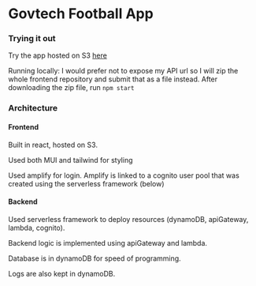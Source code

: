 # Govtech Football App

### Trying it out
Try the app hosted on S3 [here](http://govtech-football-app.s3-website-us-east-1.amazonaws.com)

Running locally: I would prefer not to expose my API url so I will zip the whole frontend repository and submit that as a file instead. After downloading the zip file, run `npm start`

### Architecture
#### Frontend
Built in react, hosted on S3. 

Used both MUI and tailwind for styling

Used amplify for login. Amplify is linked to a cognito user pool that was created using the serverless framework (below)

#### Backend
Used serverless framework to deploy resources (dynamoDB, apiGateway, lambda, cognito). 

Backend logic is implemented using apiGateway and lambda. 

Database is in dynamoDB for speed of programming.

Logs are also kept in dynamoDB. 


